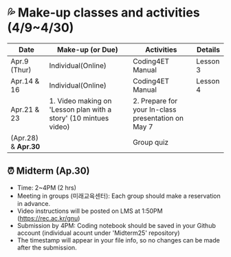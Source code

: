 # 💦 Make-up classes and activities (4/9~4/30)

|Date|Make-up (or Due)|Activities|Details|
|--|--|--|--|
|Apr.9 (Thur)|Individual(Online)|Coding4ET Manual|Lesson 3||
|Apr.14 & 16|Individual(Online)|Coding4ET Manual|Lesson 4||
|Apr.21 & 23|1. Video making on 'Lesson plan with a story' (10 mintues video)|2. Prepare for your In-class presentation on May 7|
|(Apr.28) & **Apr.30**||Group quiz||

## ⏰ Midterm (Ap.30)
+ Time: 2~4PM (2 hrs)
+ Meeting in groups (미래교육센터): Each group should make a reservation in advance.
+ Video instructions will be posted on LMS at 1:50PM (https://rec.ac.kr/gnu)
+ Submission by 4PM: Coding notebook should be saved in your Github account (individual acount under 'Midterm25' repository)
+ The timestamp will appear in your file info, so no changes can be made after the submission.
